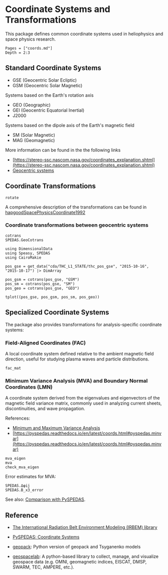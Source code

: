 # Coordinate Systems and Transformations

This package defines common coordinate systems used in heliophysics and space physics research.

```@contents
Pages = ["coords.md"]
Depth = 2:3
```

## Standard Coordinate Systems

* GSE (Geocentric Solar Ecliptic)
* GSM (Geocentric Solar Magnetic)

Systems based on the Earth's rotation axis

* GEO (Geographic)
* GEI (Geocentric Equatorial Inertial)
* J2000

Systems based on the dipole axis of the Earth's magnetic field

* SM (Solar Magnetic)
* MAG (Geomagnetic)

More information can be found in the the following links

- [https://stereo-ssc.nascom.nasa.gov/coordinates_explanation.shtml](https://stereo-ssc.nascom.nasa.gov/coordinates_explanation.shtml)
- [Geocentric systems](https://www.mssl.ucl.ac.uk/grid/iau/extra/local_copy/SP_coords/geo_sys.htm)


## Coordinate Transformations

```@docs; canonical=false
rotate
```

A comprehensive description of the transformations can be found in [hapgoodSpacePhysicsCoordinate1992](@citet)

### Coordinate transformations between geocentric systems

```@docs; canonical=false
cotrans
SPEDAS.GeoCotrans
```

```@example coords
using DimensionalData
using Speasy, SPEDAS
using CairoMakie

pos_gse = get_data("cda/THC_L1_STATE/thc_pos_gse", "2015-10-16", "2015-10-17") |> DimArray

pos_gsm = cotrans(pos_gse, "GSM")
pos_sm = cotrans(pos_gse, "SM")
pos_geo = cotrans(pos_gse, "GEO")

tplot((pos_gse, pos_gsm, pos_sm, pos_geo))
```

## Specialized Coordinate Systems

The package also provides transformations for analysis-specific coordinate systems:

### Field-Aligned Coordinates (FAC)

A local coordinate system defined relative to the ambient magnetic field direction, useful for studying plasma waves and particle distributions.

```@docs; canonical=false
fac_mat
```

### Minimum Variance Analysis (MVA) and Boundary Normal Coordinates (LMN)

A coordinate system derived from the eigenvalues and eigenvectors of the magnetic field variance matrix, commonly used in analyzing current sheets, discontinuities, and wave propagation.

References:

- [Minimum and Maximum Variance Analysis](https://ui.adsabs.harvard.edu/abs/1998ISSIR...1..185S)
- [https://pyspedas.readthedocs.io/en/latest/coords.html#pyspedas.minvar](https://pyspedas.readthedocs.io/en/latest/coords.html#pyspedas.minvar)

```@docs; canonical=false
mva_eigen
mva
check_mva_eigen
```

Error estimates for MVA:

```@docs; canonical=false
SPEDAS.Δφij
SPEDAS.B_x3_error
```

See also: [Comparison with PySPEDAS](../validation/pyspedas.md#minimum-variance-analysis).

## Reference

- [The International Radiation Belt Environment Modeling (IRBEM) library](https://prbem.github.io/IRBEM/)


- [PySPEDAS: Coordinate Systems](https://pyspedas.readthedocs.io/en/latest/coords.html)
- [geopack](https://github.com/tsssss/geopack): Python version of geopack and Tsyganenko models
- [geospacelab](https://github.com/JouleCai/geospacelab): A python-based library to collect, manage, and visualize geospace data (e.g. OMNI, geomagnetic indices, EISCAT, DMSP, SWARM, TEC, AMPERE, etc.).